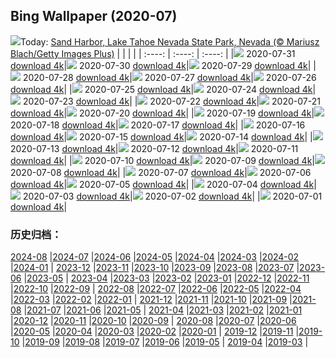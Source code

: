 ## Bing Wallpaper (2020-07)
![](http://cn.bing.com/th?id=OHR.TahoeBeach_EN-US6105713817_UHD.jpg&w=1000)Today: [Sand Harbor, Lake Tahoe Nevada State Park, Nevada (© Mariusz Blach/Getty Images Plus)](http://cn.bing.com/th?id=OHR.TahoeBeach_EN-US6105713817_UHD.jpg)
|      |      |      |
| :----: | :----: | :----: |
|![](http://cn.bing.com/th?id=OHR.TahoeBeach_EN-US6105713817_UHD.jpg&pid=hp&w=384&h=216&rs=1&c=4) 2020-07-31 [download 4k](http://cn.bing.com/th?id=OHR.TahoeBeach_EN-US6105713817_UHD.jpg)|![](http://cn.bing.com/th?id=OHR.HamerkopHunting_EN-US1438886143_UHD.jpg&pid=hp&w=384&h=216&rs=1&c=4) 2020-07-30 [download 4k](http://cn.bing.com/th?id=OHR.HamerkopHunting_EN-US1438886143_UHD.jpg)|![](http://cn.bing.com/th?id=OHR.KallurLighthouse_EN-US1393818212_UHD.jpg&pid=hp&w=384&h=216&rs=1&c=4) 2020-07-29 [download 4k](http://cn.bing.com/th?id=OHR.KallurLighthouse_EN-US1393818212_UHD.jpg)|
|![](http://cn.bing.com/th?id=OHR.HamelinPool_EN-US1343791878_UHD.jpg&pid=hp&w=384&h=216&rs=1&c=4) 2020-07-28 [download 4k](http://cn.bing.com/th?id=OHR.HamelinPool_EN-US1343791878_UHD.jpg)|![](http://cn.bing.com/th?id=OHR.AerialTamul_EN-US1289516805_UHD.jpg&pid=hp&w=384&h=216&rs=1&c=4) 2020-07-27 [download 4k](http://cn.bing.com/th?id=OHR.AerialTamul_EN-US1289516805_UHD.jpg)|![](http://cn.bing.com/th?id=OHR.ADA30_EN-US1238886685_UHD.jpg&pid=hp&w=384&h=216&rs=1&c=4) 2020-07-26 [download 4k](http://cn.bing.com/th?id=OHR.ADA30_EN-US1238886685_UHD.jpg)|
|![](http://cn.bing.com/th?id=OHR.RedSailboat_EN-US1173520356_UHD.jpg&pid=hp&w=384&h=216&rs=1&c=4) 2020-07-25 [download 4k](http://cn.bing.com/th?id=OHR.RedSailboat_EN-US1173520356_UHD.jpg)|![](http://cn.bing.com/th?id=OHR.KapamaCousins_EN-US1071916004_UHD.jpg&pid=hp&w=384&h=216&rs=1&c=4) 2020-07-24 [download 4k](http://cn.bing.com/th?id=OHR.KapamaCousins_EN-US1071916004_UHD.jpg)|![](http://cn.bing.com/th?id=OHR.DubrovnikDoors_EN-US2971042587_UHD.jpg&pid=hp&w=384&h=216&rs=1&c=4) 2020-07-23 [download 4k](http://cn.bing.com/th?id=OHR.DubrovnikDoors_EN-US2971042587_UHD.jpg)|
|![](http://cn.bing.com/th?id=OHR.RedBlueWildebeest_EN-US0956286533_UHD.jpg&pid=hp&w=384&h=216&rs=1&c=4) 2020-07-22 [download 4k](http://cn.bing.com/th?id=OHR.RedBlueWildebeest_EN-US0956286533_UHD.jpg)|![](http://cn.bing.com/th?id=OHR.DinantBelgium_EN-US0892462948_UHD.jpg&pid=hp&w=384&h=216&rs=1&c=4) 2020-07-21 [download 4k](http://cn.bing.com/th?id=OHR.DinantBelgium_EN-US0892462948_UHD.jpg)|![](http://cn.bing.com/th?id=OHR.EarthriseSequence_EN-US0444696608_UHD.jpg&pid=hp&w=384&h=216&rs=1&c=4) 2020-07-20 [download 4k](http://cn.bing.com/th?id=OHR.EarthriseSequence_EN-US0444696608_UHD.jpg)|
|![](http://cn.bing.com/th?id=OHR.GrandCanalGondolas_EN-US0380987930_UHD.jpg&pid=hp&w=384&h=216&rs=1&c=4) 2020-07-19 [download 4k](http://cn.bing.com/th?id=OHR.GrandCanalGondolas_EN-US0380987930_UHD.jpg)|![](http://cn.bing.com/th?id=OHR.NineSpotted_EN-US0305121800_UHD.jpg&pid=hp&w=384&h=216&rs=1&c=4) 2020-07-18 [download 4k](http://cn.bing.com/th?id=OHR.NineSpotted_EN-US0305121800_UHD.jpg)|![](http://cn.bing.com/th?id=OHR.HappyBalloon_EN-US0225941022_UHD.jpg&pid=hp&w=384&h=216&rs=1&c=4) 2020-07-17 [download 4k](http://cn.bing.com/th?id=OHR.HappyBalloon_EN-US0225941022_UHD.jpg)|
|![](http://cn.bing.com/th?id=OHR.FrederickSound_EN-US0122197024_UHD.jpg&pid=hp&w=384&h=216&rs=1&c=4) 2020-07-16 [download 4k](http://cn.bing.com/th?id=OHR.FrederickSound_EN-US0122197024_UHD.jpg)|![](http://cn.bing.com/th?id=OHR.WinchesterCrypt_EN-US9999540533_UHD.jpg&pid=hp&w=384&h=216&rs=1&c=4) 2020-07-15 [download 4k](http://cn.bing.com/th?id=OHR.WinchesterCrypt_EN-US9999540533_UHD.jpg)|![](http://cn.bing.com/th?id=OHR.PantheonParis_EN-US9910328355_UHD.jpg&pid=hp&w=384&h=216&rs=1&c=4) 2020-07-14 [download 4k](http://cn.bing.com/th?id=OHR.PantheonParis_EN-US9910328355_UHD.jpg)|
|![](http://cn.bing.com/th?id=OHR.SunnyRainforest_EN-US9772776383_UHD.jpg&pid=hp&w=384&h=216&rs=1&c=4) 2020-07-13 [download 4k](http://cn.bing.com/th?id=OHR.SunnyRainforest_EN-US9772776383_UHD.jpg)|![](http://cn.bing.com/th?id=OHR.WaterRipplesVideo_EN-US9458788251_UHD.jpg&pid=hp&w=384&h=216&rs=1&c=4) 2020-07-12 [download 4k](http://cn.bing.com/th?id=OHR.WaterRipplesVideo_EN-US9458788251_UHD.jpg)|![](http://cn.bing.com/th?id=OHR.MangroveForest_EN-US9309815352_UHD.jpg&pid=hp&w=384&h=216&rs=1&c=4) 2020-07-11 [download 4k](http://cn.bing.com/th?id=OHR.MangroveForest_EN-US9309815352_UHD.jpg)|
|![](http://cn.bing.com/th?id=OHR.BellTowerItaly_EN-US0542629493_UHD.jpg&pid=hp&w=384&h=216&rs=1&c=4) 2020-07-10 [download 4k](http://cn.bing.com/th?id=OHR.BellTowerItaly_EN-US0542629493_UHD.jpg)|![](http://cn.bing.com/th?id=OHR.ColoradoColumbine_EN-US9097456615_UHD.jpg&pid=hp&w=384&h=216&rs=1&c=4) 2020-07-09 [download 4k](http://cn.bing.com/th?id=OHR.ColoradoColumbine_EN-US9097456615_UHD.jpg)|![](http://cn.bing.com/th?id=OHR.NorfolkPups_EN-US8929436581_UHD.jpg&pid=hp&w=384&h=216&rs=1&c=4) 2020-07-08 [download 4k](http://cn.bing.com/th?id=OHR.NorfolkPups_EN-US8929436581_UHD.jpg)|
|![](http://cn.bing.com/th?id=OHR.CalorisMDIS_EN-US7543211568_UHD.jpg&pid=hp&w=384&h=216&rs=1&c=4) 2020-07-07 [download 4k](http://cn.bing.com/th?id=OHR.CalorisMDIS_EN-US7543211568_UHD.jpg)|![](http://cn.bing.com/th?id=OHR.Kamchatka_EN-US7415522922_UHD.jpg&pid=hp&w=384&h=216&rs=1&c=4) 2020-07-06 [download 4k](http://cn.bing.com/th?id=OHR.Kamchatka_EN-US7415522922_UHD.jpg)|![](http://cn.bing.com/th?id=OHR.NantucketIsland_EN-US7343633791_UHD.jpg&pid=hp&w=384&h=216&rs=1&c=4) 2020-07-05 [download 4k](http://cn.bing.com/th?id=OHR.NantucketIsland_EN-US7343633791_UHD.jpg)|
|![](http://cn.bing.com/th?id=OHR.DCFireworksVideo_EN-US7892229177_UHD.jpg&pid=hp&w=384&h=216&rs=1&c=4) 2020-07-04 [download 4k](http://cn.bing.com/th?id=OHR.DCFireworksVideo_EN-US7892229177_UHD.jpg)|![](http://cn.bing.com/th?id=OHR.DogDays_EN-US6846042594_UHD.jpg&pid=hp&w=384&h=216&rs=1&c=4) 2020-07-03 [download 4k](http://cn.bing.com/th?id=OHR.DogDays_EN-US6846042594_UHD.jpg)|![](http://cn.bing.com/th?id=OHR.RhodesIsland_EN-US9342527972_UHD.jpg&pid=hp&w=384&h=216&rs=1&c=4) 2020-07-02 [download 4k](http://cn.bing.com/th?id=OHR.RhodesIsland_EN-US9342527972_UHD.jpg)|
|![](http://cn.bing.com/th?id=OHR.LakeMoraineVideo_EN-US7436901799_UHD.jpg&pid=hp&w=384&h=216&rs=1&c=4) 2020-07-01 [download 4k](http://cn.bing.com/th?id=OHR.LakeMoraineVideo_EN-US7436901799_UHD.jpg)|
### 历史归档：
[2024-08](/picture/2024-08/) |[2024-07](/picture/2024-07/) |[2024-06](/picture/2024-06/) |[2024-05](/picture/2024-05/) |[2024-04](/picture/2024-04/) |[2024-03](/picture/2024-03/) |[2024-02](/picture/2024-02/) |[2024-01](/picture/2024-01/) |
[2023-12](/picture/2023-12/) |[2023-11](/picture/2023-11/) |[2023-10](/picture/2023-10/) |[2023-09](/picture/2023-09/) |[2023-08](/picture/2023-08/) |[2023-07](/picture/2023-07/) |[2023-06](/picture/2023-06/) |[2023-05](/picture/2023-05/) |
[2023-04](/picture/2023-04/) |[2023-03](/picture/2023-03/) |[2023-02](/picture/2023-02/) |[2023-01](/picture/2023-01/) |[2022-12](/picture/2022-12/) |[2022-11](/picture/2022-11/) |[2022-10](/picture/2022-10/) |[2022-09](/picture/2022-09/) |
[2022-08](/picture/2022-08/) |[2022-07](/picture/2022-07/) |[2022-06](/picture/2022-06/) |[2022-05](/picture/2022-05/) |[2022-04](/picture/2022-04/) |[2022-03](/picture/2022-03/) |[2022-02](/picture/2022-02/) |[2022-01](/picture/2022-01/) |
[2021-12](/picture/2021-12/) |[2021-11](/picture/2021-11/) |[2021-10](/picture/2021-10/) |[2021-09](/picture/2021-09/) |[2021-08](/picture/2021-08/) |[2021-07](/picture/2021-07/) |[2021-06](/picture/2021-06/) |[2021-05](/picture/2021-05/) |
[2021-04](/picture/2021-04/) |[2021-03](/picture/2021-03/) |[2021-02](/picture/2021-02/) |[2021-01](/picture/2021-01/) |[2020-12](/picture/2020-12/) |[2020-11](/picture/2020-11/) |[2020-10](/picture/2020-10/) |[2020-09](/picture/2020-09/) |
[2020-08](/picture/2020-08/) |[2020-07](/picture/2020-07/) |[2020-06](/picture/2020-06/) |[2020-05](/picture/2020-05/) |[2020-04](/picture/2020-04/) |[2020-03](/picture/2020-03/) |[2020-02](/picture/2020-02/) |[2020-01](/picture/2020-01/) |
[2019-12](/picture/2019-12/) |[2019-11](/picture/2019-11/) |[2019-10](/picture/2019-10/) |[2019-09](/picture/2019-09/) |[2019-08](/picture/2019-08/) |[2019-07](/picture/2019-07/) |[2019-06](/picture/2019-06/) |[2019-05](/picture/2019-05/) |
[2019-04](/picture/2019-04/) |[2019-03](/picture/2019-03/) |
